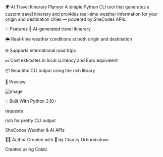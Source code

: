 🌍 AI Travel Itinerary Planner
A simple Python CLI tool that generates a custom travel itinerary and provides real-time weather information for your origin and destination cities — powered by SheCodes APIs.

✨ Features
🧠 AI-generated travel itinerary

🌦️ Real-time weather conditions at both origin and destination

🌐 Supports international road trips

💶 Cost estimates in local currency and Euro equivalent

📦 Beautiful CLI output using the rich library

📸 Preview

![image](https://github.com/user-attachments/assets/0ef01eb8-93b4-480a-af07-26f84f2ba265)



💡 Built With
Python 3.10+

requests

rich for pretty CLI output

SheCodes Weather & AI APIs

🙋‍♀️ Author
Created with 💜 by Charity Orhoridiohwo




Created using Colab
